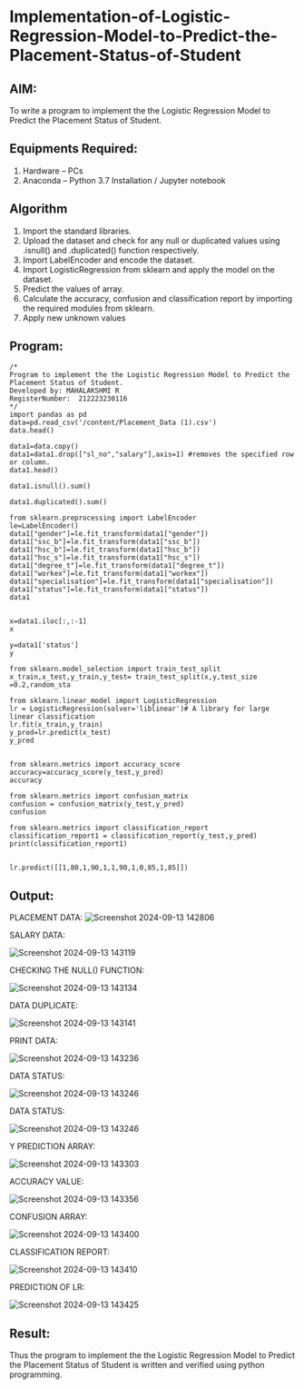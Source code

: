 # Implementation-of-Logistic-Regression-Model-to-Predict-the-Placement-Status-of-Student

## AIM:
To write a program to implement the the Logistic Regression Model to Predict the Placement Status of Student.

## Equipments Required:
1. Hardware – PCs
2. Anaconda – Python 3.7 Installation / Jupyter notebook

## Algorithm
1. Import the standard libraries.
2. Upload the dataset and check for any null or duplicated values using .isnull() and .duplicated() function respectively. 
3. Import LabelEncoder and encode the dataset.
4. Import LogisticRegression from sklearn and apply the model on the dataset.
5. Predict the values of array.
6. Calculate the accuracy, confusion and classification report by importing the required modules from sklearn.
7. Apply new unknown values

## Program:
```
/*
Program to implement the the Logistic Regression Model to Predict the Placement Status of Student.
Developed by: MAHALAKSHMI R
RegisterNumber:  212223230116
*/
import pandas as pd
data=pd.read_csv('/content/Placement_Data (1).csv')
data.head()

data1=data.copy()
data1=data1.drop(["sl_no","salary"],axis=1) #removes the specified row or column.
data1.head()

data1.isnull().sum()

data1.duplicated().sum()

from sklearn.preprocessing import LabelEncoder
le=LabelEncoder()
data1["gender"]=le.fit_transform(data1["gender"])
data1["ssc_b"]=le.fit_transform(data1["ssc_b"])
data1["hsc_b"]=le.fit_transform(data1["hsc_b"])
data1["hsc_s"]=le.fit_transform(data1["hsc_s"])
data1["degree_t"]=le.fit_transform(data1["degree_t"])
data1["workex"]=le.fit_transform(data1["workex"])
data1["specialisation"]=le.fit_transform(data1["specialisation"])
data1["status"]=le.fit_transform(data1["status"])
data1


x=data1.iloc[:,:-1]
x

y=data1['status']
y

from sklearn.model_selection import train_test_split
x_train,x_test,y_train,y_test= train_test_split(x,y,test_size =0.2,random_sta

from sklearn.linear_model import LogisticRegression
lr = LogisticRegression(solver='liblinear')# A library for large linear classification
lr.fit(x_train,y_train)
y_pred=lr.predict(x_test)
y_pred


from sklearn.metrics import accuracy_score
accuracy=accuracy_score(y_test,y_pred)
accuracy

from sklearn.metrics import confusion_matrix
confusion = confusion_matrix(y_test,y_pred)
confusion

from sklearn.metrics import classification_report
classification_report1 = classification_report(y_test,y_pred)
print(classification_report1)


lr.predict([[1,80,1,90,1,1,90,1,0,85,1,85]])
```

## Output:
PLACEMENT DATA:
![Screenshot 2024-09-13 142806](https://github.com/user-attachments/assets/b11efb6f-e450-405e-ac1f-da56f103110f)

SALARY DATA:

![Screenshot 2024-09-13 143119](https://github.com/user-attachments/assets/c493e531-ea8e-4358-8764-b562bcfcdafb)


CHECKING THE NULL() FUNCTION:

![Screenshot 2024-09-13 143134](https://github.com/user-attachments/assets/00592eb5-c564-47e3-9596-01d8b7268026)


DATA DUPLICATE:

![Screenshot 2024-09-13 143141](https://github.com/user-attachments/assets/423d4d97-f630-4efa-84f3-5884c3306221)


PRINT DATA:

![Screenshot 2024-09-13 143236](https://github.com/user-attachments/assets/12abc52b-a6b2-4663-992b-2451935d4dba)


DATA STATUS:

![Screenshot 2024-09-13 143246](https://github.com/user-attachments/assets/041463e6-5168-490b-bbb3-a40828f67610)


DATA STATUS:

![Screenshot 2024-09-13 143246](https://github.com/user-attachments/assets/0a22d0be-6050-4981-9b59-a5a615614992)


Y PREDICTION ARRAY:

![Screenshot 2024-09-13 143303](https://github.com/user-attachments/assets/758558fa-33d3-471e-8777-138ece93d804)


ACCURACY VALUE:

![Screenshot 2024-09-13 143356](https://github.com/user-attachments/assets/0f617052-241c-471a-b8dc-2bda50f8d076)


CONFUSION ARRAY:

![Screenshot 2024-09-13 143400](https://github.com/user-attachments/assets/bd3ea8a9-ab25-4414-b211-75d7ce3c3f61)


CLASSIFICATION REPORT:

![Screenshot 2024-09-13 143410](https://github.com/user-attachments/assets/fe94576f-d034-4835-b5bb-9fb6a7913dc3)


PREDICTION OF LR:

![Screenshot 2024-09-13 143425](https://github.com/user-attachments/assets/89d5d680-4d08-49e4-95e3-39c269f1d3c6)


## Result:
Thus the program to implement the the Logistic Regression Model to Predict the Placement Status of Student is written and verified using python programming.
